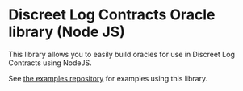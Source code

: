 # Discreet Log Contracts Oracle library (Node JS)

This library allows you to easily build oracles for use in Discreet Log Contracts using NodeJS.

See [the examples repository](https://github.com/mit-dci/dlc-oracle-nodejs-samples) for examples using this library.